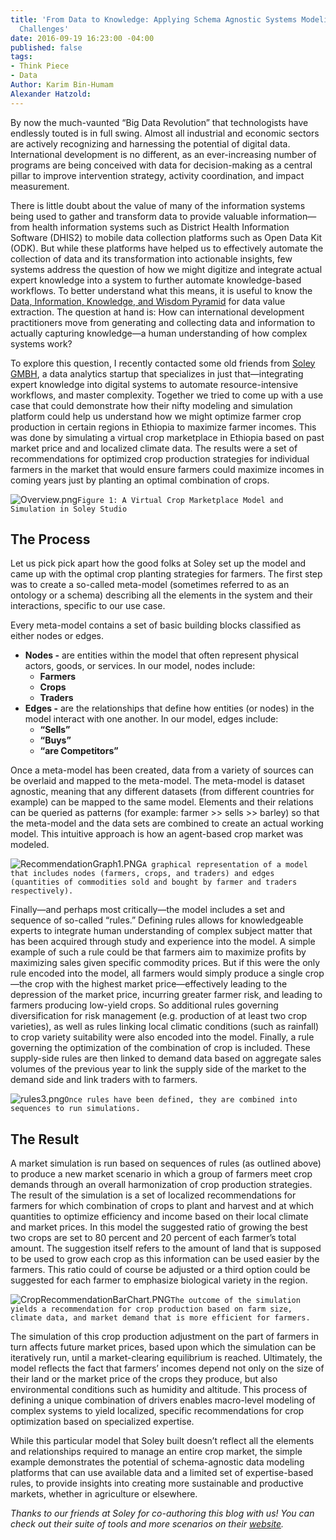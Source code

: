 ```yaml
---
title: 'From Data to Knowledge: Applying Schema Agnostic Systems Modeling to Development
  Challenges'
date: 2016-09-19 16:23:00 -04:00
published: false
tags:
- Think Piece
- Data
Author: Karim Bin-Humam
Alexander Hatzold: 
---
```


By now the much-vaunted “Big Data Revolution” that technologists have endlessly touted is in full swing. Almost all industrial and economic sectors are actively recognizing and harnessing the potential of digital data. International development is no different, as an ever-increasing number of programs are being conceived with data for decision-making as a central pillar to improve intervention strategy, activity coordination, and impact measurement.

<!--more-->

There is little doubt about the value of many of the information systems being used to gather and transform data to provide valuable information—from health information systems such as District Health Information Software (DHIS2) to mobile data collection platforms such as Open Data Kit (ODK). But while these platforms have helped us to effectively automate the collection of data and its transformation into actionable insights, few systems address the question of how we might digitize and integrate actual expert knowledge into a system to further automate knowledge-based workflows. To better understand what this means, it is useful to know the [Data, Information, Knowledge, and Wisdom Pyramid](https://en.wikipedia.org/wiki/DIKW_Pyramid) for data value extraction. The question at hand is: How can international development practitioners move from generating and collecting data and information to actually capturing knowledge—a human understanding of how complex systems work?

To explore this question, I recently contacted some old friends from [Soley GMBH](https://www.soley.io/en/), a data analytics startup that specializes in just that—integrating expert knowledge into digital systems to automate resource-intensive workflows, and master complexity. Together we tried to come up with a use case that could demonstrate how their nifty modeling and simulation platform could help us understand how we might optimize farmer crop production in certain regions in Ethiopia to maximize farmer incomes. This was done by simulating a virtual crop marketplace in Ethiopia based on past market price and and localized climate data. The results were a set of recommendations for optimized crop production strategies for individual farmers in the market that would ensure farmers could maximize incomes in coming years just by planting an optimal combination of crops.

![Overview.png](/uploads/Overview.png)`Figure 1: A Virtual Crop Marketplace Model and Simulation in Soley Studio`

## The Process

Let us pick pick apart how the good folks at Soley set up the model and came up with the optimal crop planting strategies for farmers. The first step was to create a so-called meta-model (sometimes referred to as an ontology or a schema) describing all the elements in the system and their interactions, specific to our use case.

Every meta-model contains a set of basic building blocks classified as either nodes or edges.

* **Nodes -** are entities within the model that often represent physical actors, goods, or services. In our model, nodes include:
  * **Farmers**
  * **Crops**
  * **Traders**
* **Edges -** are the relationships that define how entities (or nodes) in the model interact with one another. In our model, edges include:
  * **“Sells”**                        
  * **“Buys”**
  * **“are Competitors”**

Once a meta-model has been created, data from a variety of sources can be overlaid and mapped to the meta-model. The meta-model is dataset agnostic, meaning that any different datasets (from different countries for example) can be mapped to the same model. Elements and their relations can be queried as patterns (for example: farmer >> sells >> barley) so that the meta-model and the data sets are combined to create an actual working model. This intuitive approach is how an agent-based crop market was modeled.

![RecommendationGraph1.PNG](/uploads/RecommendationGraph1.PNG)`A graphical representation of a model that includes nodes (farmers, crops, and traders) and edges (quantities of commodities sold and bought by farmer and traders respectively).`

Finally—and perhaps most critically—the model includes a set and sequence of so-called “rules.” Defining rules allows for knowledgeable experts to integrate human understanding of complex subject matter that has been acquired through study and experience into the model. A simple example of such a rule could be that farmers aim to maximize profits by maximizing sales given specific commodity prices. But if this were the only rule encoded into the model, all farmers would simply produce a single crop—the crop with the highest market price—effectively leading to the depression of the market price, incurring greater farmer risk, and leading to farmers producing low-yield crops. So additional rules governing diversification for risk management (e.g. production of at least two crop varieties), as well as rules linking local climatic conditions (such as rainfall) to crop variety suitability were also encoded into the model. Finally, a rule governing the optimization of the combination of crop is included. These supply-side rules are then linked to demand data based on aggregate sales volumes of the previous year to link the supply side of the market to the demand side and link traders with to farmers.

![rules3.png](/uploads/rules3.png)`Once rules have been defined, they are combined into sequences to run simulations.`

## The Result

A market simulation is run based on sequences of rules (as outlined above) to produce a new market scenario in which a group of farmers meet crop demands through an overall harmonization of crop production strategies. The result of the simulation is a set of localized recommendations for farmers for which combination of crops to plant and harvest and at which quantities to optimize efficiency and income based on their local climate and market prices. In this model the suggested ratio of growing the best two crops are set to 80 percent and 20 percent of each farmer’s total amount. The suggestion itself refers to the amount of land that is supposed to be used to grow each crop as this information can be used easier by the farmers. This ratio could of course be adjusted or a third option could be suggested for each farmer to emphasize biological variety in the region.

![CropRecommendationBarChart.PNG](/uploads/CropRecommendationBarChart.PNG)`The outcome of the simulation yields a recommendation for crop production based on farm size, climate data, and market demand that is more efficient for farmers.`

The simulation of this crop production adjustment on the part of farmers in turn affects future market prices, based upon which the simulation can be iteratively run, until a market-clearing equilibrium is reached. Ultimately, the model reflects the fact that farmers’ incomes depend not only on the size of their land or the market price of the crops they produce, but also environmental conditions such as humidity and altitude. This process of defining a unique combination of drivers enables macro-level modeling of complex systems to yield localized, specific recommendations for crop optimization based on specialized expertise.

While this particular model that Soley built doesn’t reflect all the elements and relationships required to manage an entire crop market, the simple example demonstrates the potential of schema-agnostic data modeling platforms that can use available data and a limited set of expertise-based rules, to provide insights into creating more sustainable and productive markets, whether in agriculture or elsewhere.

*Thanks to our friends at Soley for co-authoring this blog with us! You can check out their suite of tools and more scenarios on their [website](https://www.soley.io/en/).*